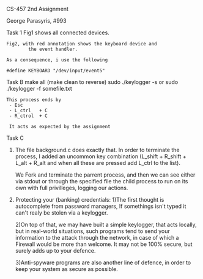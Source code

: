 CS-457 2nd Assignment

George Parasyris, #993


Task 1
	Fig1 shows all connected devices.

	Fig2, with red annotation shows the keyboard device and 
			the event handler.

	As a consequence, i use the following

	#define KEYBOARD "/dev/input/event5"

Task B
	make all (make clean to reverse)
	sudo ./keylogger -s 
		or
	sudo ./keylogger -f somefile.txt

	This process ends by
	 - Esc
	 - L_ctrl 	+ C
	 - R_ctrol 	+ C 

	 It acts as expected by the assignment

Task C

1.  The file background.c does exactly that.
    In order to terminate the process, I added an uncommon key combination
    (L_shift + R_shift + L_alt + R_alt and when all these are pressed 
    add L_ctrl to the list).

    We Fork and terminate the parrent process, and then we can see either via stdout
    or  through the specified file the child process to run on its own with full privilleges,
    logging our actions.

2.  Protecting your (banking) credentials:
    1)The first thought is autocomplete from password managers,
    If somethings isn't typed it can't realy be stolen via a keylogger.
    
    2)On top of that, we may have built a simple keylogger, that acts locally, but
    in real-world situations, such programs tend to send your information to the attack
    through the network, in case of which a Firewall would be more than welcome. It may 
    not be 100% secure, but surely adds up to your defence.

    3)Anti-spyware programs are also another line of defence, in order to keep
    your system as secure as possible.